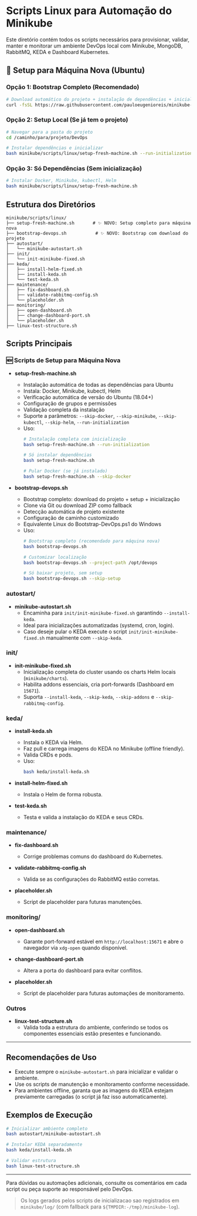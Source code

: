 # Scripts Linux para Automação do Minikube

Este diretório contém todos os scripts necessários para provisionar, validar, manter e monitorar um ambiente DevOps local com Minikube, MongoDB, RabbitMQ, KEDA e Dashboard Kubernetes.

## 🚀 Setup para Máquina Nova (Ubuntu)

### Opção 1: Bootstrap Completo (Recomendado)
```bash
# Download automático do projeto + instalação de dependências + inicialização
curl -fsSL https://raw.githubusercontent.com/pauloeugenioreis/minikube-devops/main/minikube/scripts/linux/bootstrap-devops.sh | bash
```

### Opção 2: Setup Local (Se já tem o projeto)
```bash
# Navegar para a pasta do projeto
cd /caminho/para/projeto/DevOps

# Instalar dependências e inicializar
bash minikube/scripts/linux/setup-fresh-machine.sh --run-initialization
```

### Opção 3: Só Dependências (Sem inicialização)
```bash
# Instalar Docker, Minikube, kubectl, Helm
bash minikube/scripts/linux/setup-fresh-machine.sh
```

## Estrutura dos Diretórios

```
minikube/scripts/linux/
├── setup-fresh-machine.sh       # ✨ NOVO: Setup completo para máquina nova
├── bootstrap-devops.sh           # ✨ NOVO: Bootstrap com download do projeto
├── autostart/
│   └── minikube-autostart.sh
├── init/
│   └── init-minikube-fixed.sh
├── keda/
│   ├── install-helm-fixed.sh
│   ├── install-keda.sh
│   └── test-keda.sh
├── maintenance/
│   ├── fix-dashboard.sh
│   ├── validate-rabbitmq-config.sh
│   └── placeholder.sh
├── monitoring/
│   ├── open-dashboard.sh
│   ├── change-dashboard-port.sh
│   └── placeholder.sh
├── linux-test-structure.sh
```

## Scripts Principais

### 🆕 Scripts de Setup para Máquina Nova

- **setup-fresh-machine.sh**
  - Instalação automática de todas as dependências para Ubuntu
  - Instala: Docker, Minikube, kubectl, Helm
  - Verificação automática de versão do Ubuntu (18.04+)
  - Configuração de grupos e permissões
  - Validação completa da instalação
  - Suporte a parâmetros: `--skip-docker`, `--skip-minikube`, `--skip-kubectl`, `--skip-helm`, `--run-initialization`
  - Uso:
    ```bash
    # Instalação completa com inicialização
    bash setup-fresh-machine.sh --run-initialization
    
    # Só instalar dependências
    bash setup-fresh-machine.sh
    
    # Pular Docker (se já instalado)
    bash setup-fresh-machine.sh --skip-docker
    ```

- **bootstrap-devops.sh**
  - Bootstrap completo: download do projeto + setup + inicialização
  - Clone via Git ou download ZIP como fallback
  - Detecção automática de projeto existente
  - Configuração de caminho customizado
  - Equivalente Linux do Bootstrap-DevOps.ps1 do Windows
  - Uso:
    ```bash
    # Bootstrap completo (recomendado para máquina nova)
    bash bootstrap-devops.sh
    
    # Customizar localização
    bash bootstrap-devops.sh --project-path /opt/devops
    
    # Só baixar projeto, sem setup
    bash bootstrap-devops.sh --skip-setup
    ```

### autostart/
- **minikube-autostart.sh**
  - Encaminha para `init/init-minikube-fixed.sh` garantindo `--install-keda`.
  - Ideal para inicializações automatizadas (systemd, cron, login).
  - Caso deseje pular o KEDA execute o script `init/init-minikube-fixed.sh` manualmente com `--skip-keda`.

### init/
- **init-minikube-fixed.sh**
  - Inicialização completa do cluster usando os charts Helm locais (`minikube/charts`).
  - Habilita addons essenciais, cria port-forwards (Dashboard em `15671`).
  - Suporta `--install-keda`, `--skip-keda`, `--skip-addons` e `--skip-rabbitmq-config`.

### keda/
- **install-keda.sh**
  - Instala o KEDA via Helm.
  - Faz pull e carrega imagens do KEDA no Minikube (offline friendly).
  - Valida CRDs e pods.
  - Uso:
    ```bash
    bash keda/install-keda.sh
    ```

- **install-helm-fixed.sh**
  - Instala o Helm de forma robusta.

- **test-keda.sh**
  - Testa e valida a instalação do KEDA e seus CRDs.

### maintenance/
- **fix-dashboard.sh**
  - Corrige problemas comuns do dashboard do Kubernetes.

- **validate-rabbitmq-config.sh**
  - Valida se as configurações do RabbitMQ estão corretas.

- **placeholder.sh**
  - Script de placeholder para futuras manutenções.

### monitoring/
- **open-dashboard.sh**
  - Garante port-forward estável em `http://localhost:15671` e abre o navegador via `xdg-open` quando disponível.

- **change-dashboard-port.sh**
  - Altera a porta do dashboard para evitar conflitos.

- **placeholder.sh**
  - Script de placeholder para futuras automações de monitoramento.

### Outros
- **linux-test-structure.sh**
  - Valida toda a estrutura do ambiente, conferindo se todos os componentes essenciais estão presentes e funcionando.

---

## Recomendações de Uso
- Execute sempre o `minikube-autostart.sh` para inicializar e validar o ambiente.
- Use os scripts de manutenção e monitoramento conforme necessidade.
- Para ambientes offline, garanta que as imagens do KEDA estejam previamente carregadas (o script já faz isso automaticamente).

## Exemplos de Execução
```bash
# Inicializar ambiente completo
bash autostart/minikube-autostart.sh

# Instalar KEDA separadamente
bash keda/install-keda.sh

# Validar estrutura
bash linux-test-structure.sh
```

---

Para dúvidas ou automações adicionais, consulte os comentários em cada script ou peça suporte ao responsável pelo DevOps.
> Os logs gerados pelos scripts de inicializacao sao registrados em `minikube/log/` (com fallback para `${TMPDIR:-/tmp}/minikube-log`).
